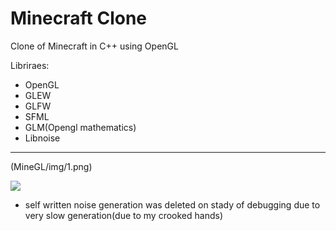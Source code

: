 # Minecraft Clone

Clone of Minecraft in C++ using OpenGL

Libriraes:
* OpenGL
* GLEW
* GLFW
* SFML
* GLM(Opengl mathematics)
* Libnoise
---

(MineGL/img/1.png)


![](https://img.shields.io/tokei/lines/github/cppshizoidS/MineGL)


* self written noise generation was deleted on stady of debugging due to very slow generation(due to my crooked hands)
